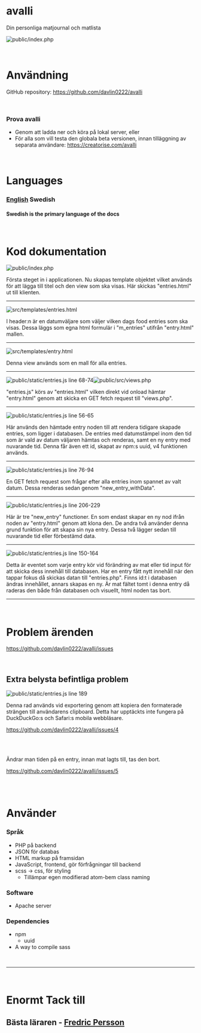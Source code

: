 avalli
=

Din personliga matjournal och matlista
<br>

![public/index.php](../screenshots/application/entries-example.png)

<br>

# Användning

GitHub repository: https://github.com/davlin0222/avalli

<br>

### Prova avalli

- Genom att ladda ner och köra på lokal server, eller
- För alla som vill testa den globala beta versionen, innan tilläggning av separata användare:  https://creatorise.com/avalli

<br>

# Languages

### [English](../../README.md) Swedish
#### Swedish is the primary language of the docs

<br>

# Kod dokumentation

![public/index.php](../screenshots/code/public-index.php.png)

Första steget in i applicationen. Nu skapas template objektet
vilket används för att lägga till titel och den view som ska
visas. Här skickas "entries.html" ut till klienten. 
<br>

---

![src/templates/entries.html](../screenshots/code/src-templates-entries.html.png)

I header:n är en datumväljare som väljer vilken dags food entries som ska visas. Dessa läggs som egna html formulär i "m_entries" utifrån "entry.html" mallen. 
<br>

---

![src/templates/entry.html](../screenshots/code/src-templates-entry.html.png)

Denna view används som en mall för alla entries. 
<br>

---
![public/static/entries.js line 68-74](../screenshots/code/public-static-entries.js-68-74.png)![public/src/views.php](../screenshots/code/public-src-views.php.png)

"entries.js" körs av "entries.html" vilken direkt vid onload hämtar "entry.html" genom att skicka en GET fetch request till "views.php". 
<br>

---
![public/static/entries.js line 56-65](../screenshots/code/public-static-entries.js-56-65.png)

Här används den hämtade entry noden till att rendera tidigare skapade entries, som ligger i databasen. De entries med datumstämpel inom den tid som är vald av datum väljaren hämtas och renderas, samt en ny entry med nuvarande tid. Denna får även ett id, skapat av npm:s uuid, v4 funktionen används. 
<br>

---
![public/static/entries.js line 76-94](../screenshots/code/public-static-entries.js-76-94.png)

En GET fetch request som frågar efter alla entries inom spannet av valt datum. Dessa renderas sedan genom "new_entry_withData". 
<br>

---

![public/static/entries.js line 206-229](../screenshots/code/public-static-entries.js-206-229.png)

Här är tre "new_entry" functioner. En som endast skapar en ny nod ifrån noden av "entry.html" genom att klona den. De andra två  använder denna grund funktion för att skapa sin nya entry. Dessa två lägger sedan till nuvarande tid eller förbestämd data. 
<br>

---

![public/static/entries.js line 150-164](../screenshots/code/public-static-entries.js-150-164.png)

Detta är eventet som varje entry kör vid förändring av mat eller tid input för att skicka dess innehåll till databasen. Har en entry fått nytt innehåll när den tappar fokus då skickas datan till "entries.php". Finns id:t i databasen ändras innehållet, annars skapas en ny. Är mat fältet tomt i denna entry då raderas den både från databasen och visuellt, html noden tas bort. 
<br>

---

<br>

# Problem ärenden
https://github.com/davlin0222/avalli/issues

<br>

## Extra belysta befintliga problem

![public/static/entries.js line 189](../screenshots/code/public-static-entries.js-189.png)

Denna rad används vid exportering genom att kopiera den formaterade strängen till användarens clipboard. Detta har upptäckts inte fungera på DuckDuckGo:s och Safari:s mobila webbläsare. 

https://github.com/davlin0222/avalli/issues/4

<br><br>

Ändrar man tiden på en entry, innan mat lagts till, tas den bort. 

https://github.com/davlin0222/avalli/issues/5

<br><br>

# Använder
### Språk

- PHP på backend
- JSON för databas
- HTML markup på framsidan
- JavaScript, frontend, gör förfrågningar till backend
- scss -> css, för styling
  - Tillämpar egen modifierad atom-bem class naming

### Software
- Apache server

### Dependencies
- npm
  - uuid
- A way to compile sass

<br>

---

<br>

# Enormt Tack till
## Bästa läraren - [Fredric Persson](https://github.com/freddeP)
